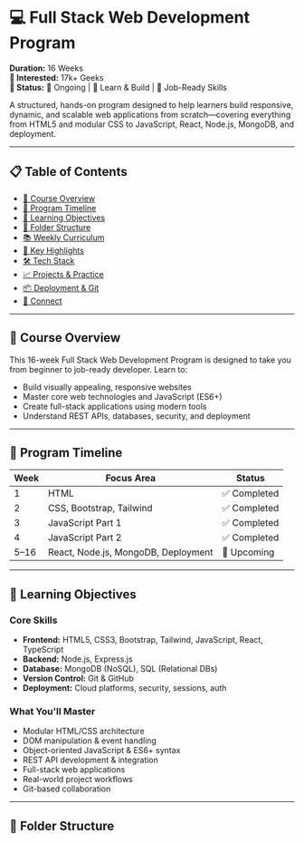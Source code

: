 # 💻 Full Stack Web Development Program

**Duration:** 16 Weeks  
**👥 Interested:** 17k+ Geeks  
**🚀 Status:** 📘 Ongoing | 🧠 Learn & Build | 🎯 Job-Ready Skills

A structured, hands-on program designed to help learners build responsive, dynamic, and scalable web applications from scratch—covering everything from HTML5 and modular CSS to JavaScript, React, Node.js, MongoDB, and deployment.

---

## 📋 Table of Contents

- [📘 Course Overview](#-course-overview)
- [📅 Program Timeline](#-program-timeline)
- [🎯 Learning Objectives](#-learning-objectives)
- [📁 Folder Structure](#-folder-structure)
- [📚 Weekly Curriculum](#-weekly-curriculum)
- [🌟 Key Highlights](#-key-highlights)
- [🛠️ Tech Stack](#️-tech-stack)
- [📈 Projects & Practice](#-projects--practice)
- [📦 Deployment & Git](#-deployment--git)
- [🤝 Connect](#-connect)

---

## 📘 Course Overview

This 16-week Full Stack Web Development Program is designed to take you from beginner to job-ready developer. Learn to:

- Build visually appealing, responsive websites
- Master core web technologies and JavaScript (ES6+)
- Create full-stack applications using modern tools
- Understand REST APIs, databases, security, and deployment

---

## 📅 Program Timeline

| Week | Focus Area                  | Status     |
|------|-----------------------------|------------|
| 1    | HTML                        | ✅ Completed |
| 2    | CSS, Bootstrap, Tailwind    | ✅ Completed |
| 3    | JavaScript Part 1           | ✅ Completed |
| 4    | JavaScript Part 2           | ✅ Completed |
| 5–16 | React, Node.js, MongoDB, Deployment | 🔄 Upcoming  |

---

## 🎯 Learning Objectives

### Core Skills

- **Frontend:** HTML5, CSS3, Bootstrap, Tailwind, JavaScript, React, TypeScript
- **Backend:** Node.js, Express.js
- **Database:** MongoDB (NoSQL), SQL (Relational DBs)
- **Version Control:** Git & GitHub
- **Deployment:** Cloud platforms, security, sessions, auth

### What You'll Master

- Modular HTML/CSS architecture
- DOM manipulation & event handling
- Object-oriented JavaScript & ES6+ syntax
- REST API development & integration
- Full-stack web applications
- Real-world project workflows
- Git-based collaboration

---

## 📁 Folder Structure

